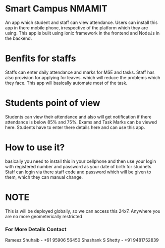 # Smart Campus NMAMIT
An app which student and staff can view attendance. Users can install this app in there mobile phone, irrespective of the platform which they are using. This app is bulit using ionic framework in the frontend and NodeJs in the backend.

# Benfits for staffs
Staffs can enter daily attendance and marks for MSE and tasks. Staff has also provision for applying for leaves. which will reduce the problems which they face. This app will basically automate most of the task.

# Students point of view
Students can view their attendance and also will get notification if there attendance is below 85% and 75%. Exams and Task Marks can be viewed here. Students have to enter there details here and can use this app.

# How to use it?
basically you need to install this in your cellphone and then use your login with registered number and password as your date of birth for studnets. Staff can login via there staff code and password which will be given to them, which they can manual change.

# NOTE
This is will be deployed globally, so we can access this 24x7. Anywhere you are no more geometerically restricted

### For More Details Contact
Rameez Shuhaib - +91 95906 56450
Shashank S Shetty - +91 9481752839
